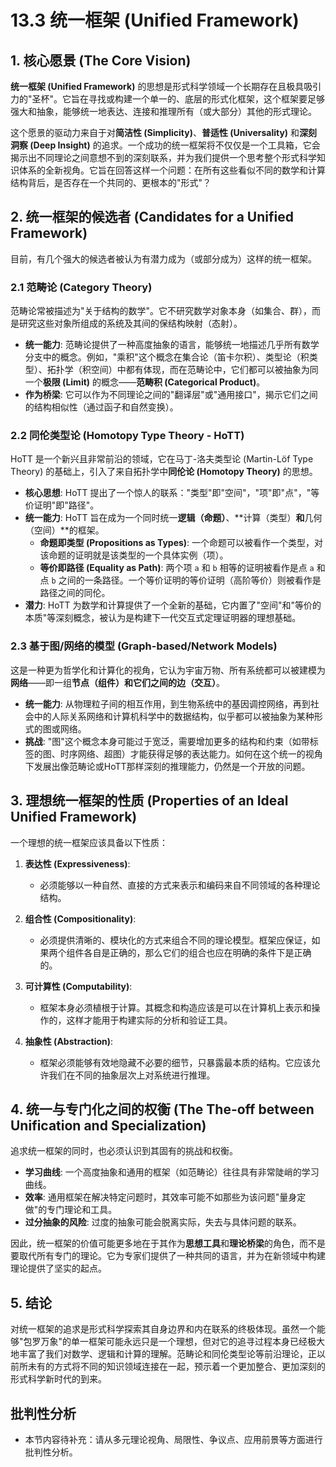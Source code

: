 # 13.3 统一框架 (Unified Framework)

## 1. 核心愿景 (The Core Vision)

**统一框架 (Unified Framework)** 的思想是形式科学领域一个长期存在且极具吸引力的"圣杯"。它旨在寻找或构建一个单一的、底层的形式化框架，这个框架要足够强大和抽象，能够统一地表达、连接和推理所有（或大部分）其他的形式理论。

这个愿景的驱动力来自于对**简洁性 (Simplicity)**、**普适性 (Universality)** 和**深刻洞察 (Deep Insight)** 的追求。一个成功的统一框架将不仅仅是一个工具箱，它会揭示出不同理论之间意想不到的深刻联系，并为我们提供一个思考整个形式科学知识体系的全新视角。它旨在回答这样一个问题：在所有这些看似不同的数学和计算结构背后，是否存在一个共同的、更根本的"形式"？

## 2. 统一框架的候选者 (Candidates for a Unified Framework)

目前，有几个强大的候选者被认为有潜力成为（或部分成为）这样的统一框架。

### 2.1 范畴论 (Category Theory)

范畴论常被描述为"关于结构的数学"。它不研究数学对象本身（如集合、群），而是研究这些对象所组成的系统及其间的保结构映射（态射）。

- **统一能力**: 范畴论提供了一种高度抽象的语言，能够统一地描述几乎所有数学分支中的概念。例如，"乘积"这个概念在集合论（笛卡尔积）、类型论（积类型）、拓扑学（积空间）中都有体现，而在范畴论中，它们都可以被抽象为同一个**极限 (Limit)** 的概念——**范畴积 (Categorical Product)**。
- **作为桥梁**: 它可以作为不同理论之间的"翻译层"或"通用接口"，揭示它们之间的结构相似性（通过函子和自然变换）。

### 2.2 同伦类型论 (Homotopy Type Theory - HoTT)

HoTT 是一个新兴且非常前沿的领域，它在马丁-洛夫类型论 (Martin-Löf Type Theory) 的基础上，引入了来自拓扑学中**同伦论 (Homotopy Theory)** 的思想。

- **核心思想**: HoTT 提出了一个惊人的联系："类型"即"空间"，"项"即"点"，"等价证明"即"路径"。
- **统一能力**: HoTT 旨在成为一个同时统一**逻辑（命题）**、**计算（类型）**和**几何（空间）**的框架。
  - **命题即类型 (Propositions as Types)**: 一个命题可以被看作一个类型，对该命题的证明就是该类型的一个具体实例（项）。
  - **等价即路径 (Equality as Path)**: 两个项 `a` 和 `b` 相等的证明被看作是点 `a` 和点 `b` 之间的一条路径。一个等价证明的等价证明（高阶等价）则被看作是路径之间的同伦。
- **潜力**: HoTT 为数学和计算提供了一个全新的基础，它内置了"空间"和"等价的本质"等深刻概念，被认为是构建下一代交互式定理证明器的理想基础。

### 2.3 基于图/网络的模型 (Graph-based/Network Models)

这是一种更为哲学化和计算化的视角，它认为宇宙万物、所有系统都可以被建模为**网络**——即一组**节点（组件）**和它们之间的**边（交互）**。

- **统一能力**: 从物理粒子间的相互作用，到生物系统中的基因调控网络，再到社会中的人际关系网络和计算机科学中的数据结构，似乎都可以被抽象为某种形式的图或网络。
- **挑战**: "图"这个概念本身可能过于宽泛，需要增加更多的结构和约束（如带标签的图、时序网络、超图）才能获得足够的表达能力。如何在这个统一的视角下发展出像范畴论或HoTT那样深刻的推理能力，仍然是一个开放的问题。

## 3. 理想统一框架的性质 (Properties of an Ideal Unified Framework)

一个理想的统一框架应该具备以下性质：

1. **表达性 (Expressiveness)**:
    - 必须能够以一种自然、直接的方式来表示和编码来自不同领域的各种理论结构。

2. **组合性 (Compositionality)**:
    - 必须提供清晰的、模块化的方式来组合不同的理论模型。框架应保证，如果两个组件各自是正确的，那么它们的组合也应在明确的条件下是正确的。

3. **可计算性 (Computability)**:
    - 框架本身必须植根于计算。其概念和构造应该是可以在计算机上表示和操作的，这样才能用于构建实际的分析和验证工具。

4. **抽象性 (Abstraction)**:
    - 框架必须能够有效地隐藏不必要的细节，只暴露最本质的结构。它应该允许我们在不同的抽象层次上对系统进行推理。

## 4. 统一与专门化之间的权衡 (The The-off between Unification and Specialization)

追求统一框架的同时，也必须认识到其固有的挑战和权衡。

- **学习曲线**: 一个高度抽象和通用的框架（如范畴论）往往具有非常陡峭的学习曲线。
- **效率**: 通用框架在解决特定问题时，其效率可能不如那些为该问题"量身定做"的专门理论和工具。
- **过分抽象的风险**: 过度的抽象可能会脱离实际，失去与具体问题的联系。

因此，统一框架的价值可能更多地在于其作为**思想工具**和**理论桥梁**的角色，而不是要取代所有专门的理论。它为专家们提供了一种共同的语言，并为在新领域中构建理论提供了坚实的起点。

## 5. 结论

对统一框架的追求是形式科学探索其自身边界和内在联系的终极体现。虽然一个能够"包罗万象"的单一框架可能永远只是一个理想，但对它的追寻过程本身已经极大地丰富了我们对数学、逻辑和计算的理解。范畴论和同伦类型论等前沿理论，正以前所未有的方式将不同的知识领域连接在一起，预示着一个更加整合、更加深刻的形式科学新时代的到来。


## 批判性分析

- 本节内容待补充：请从多元理论视角、局限性、争议点、应用前景等方面进行批判性分析。
